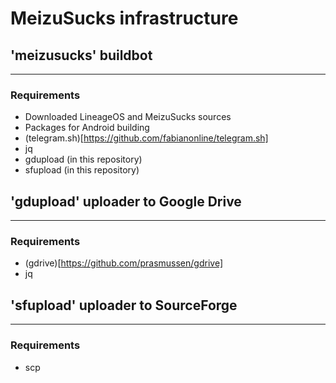 # MeizuSucks infrastructure
## 'meizusucks' buildbot
---------------------------

### Requirements
* Downloaded LineageOS and MeizuSucks sources
* Packages for Android building
* (telegram.sh)[https://github.com/fabianonline/telegram.sh]
* jq
* gdupload (in this repository)
* sfupload (in this repository)

## 'gdupload' uploader to Google Drive
--------------------------------------

### Requirements
* (gdrive)[https://github.com/prasmussen/gdrive]
* jq

## 'sfupload' uploader to SourceForge
--------------------------------------

### Requirements
* scp